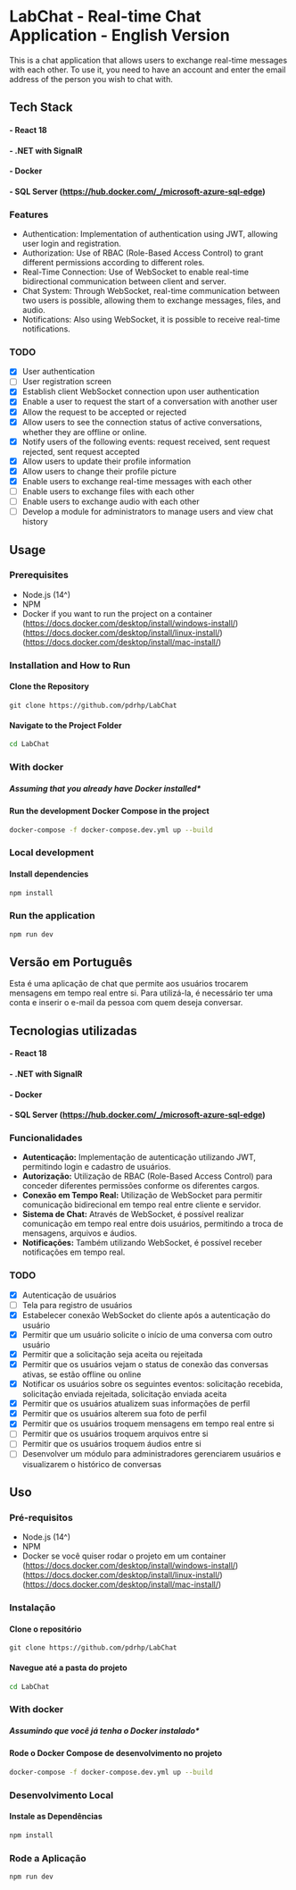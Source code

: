 
# LabChat - Real-time Chat Application - English Version
This is a chat application that allows users to exchange real-time messages with each other. To use it, you need to have an account and enter the email address of the person you wish to chat with.

## Tech Stack
#### - React 18
#### - .NET with SignalR
#### - Docker
#### - SQL Server (https://hub.docker.com/_/microsoft-azure-sql-edge)

### Features

- Authentication: Implementation of authentication using JWT, allowing user login and registration.
- Authorization: Use of RBAC (Role-Based Access Control) to grant different permissions according to different roles.
- Real-Time Connection: Use of WebSocket to enable real-time bidirectional communication between client and server.
- Chat System: Through WebSocket, real-time communication between two users is possible, allowing them to exchange messages, files, and audio.
- Notifications: Also using WebSocket, it is possible to receive real-time notifications.

### TODO
- [x]  User authentication
- [ ]  User registration screen
- [x]  Establish client WebSocket connection upon user authentication
- [x]  Enable a user to request the start of a conversation with another user
- [x]  Allow the request to be accepted or rejected
- [x]  Allow users to see the connection status of active conversations, whether they are offline or online.
- [x]  Notify users of the following events: request received, sent request rejected, sent request accepted
- [x]  Allow users to update their profile information
- [x]  Allow users to change their profile picture
- [x]  Enable users to exchange real-time messages with each other
- [ ]  Enable users to exchange files with each other
- [ ]  Enable users to exchange audio with each other
- [ ]  Develop a module for administrators to manage users and view chat history

## Usage
### Prerequisites
- Node.js (14^)
- NPM
- Docker if you want to run the project on a container (https://docs.docker.com/desktop/install/windows-install/) (https://docs.docker.com/desktop/install/linux-install/) (https://docs.docker.com/desktop/install/mac-install/)



### Installation and How to Run
#### Clone the Repository
```git
git clone https://github.com/pdrhp/LabChat
```

#### Navigate to the Project Folder
```bash
cd LabChat
```
### With docker
##### Assuming that you already have Docker installed*

#### Run the development Docker Compose in the project
```bash
docker-compose -f docker-compose.dev.yml up --build
```

### Local development

#### Install dependencies
```bash
npm install
```

### Run the application
```bash
npm run dev
```


## Versão em Português

Esta é uma aplicação de chat que permite aos usuários trocarem mensagens em tempo real entre si. Para utilizá-la, é necessário ter uma conta e inserir o e-mail da pessoa com quem deseja conversar.

## Tecnologias utilizadas
#### - React 18
#### - .NET with SignalR
#### - Docker
#### - SQL Server (https://hub.docker.com/_/microsoft-azure-sql-edge)

### Funcionalidades

- **Autenticação:** Implementação de autenticação utilizando JWT, permitindo login e cadastro de usuários.
- **Autorização:** Utilização de RBAC (Role-Based Access Control) para conceder diferentes permissões conforme os diferentes cargos.
- **Conexão em Tempo Real:** Utilização de WebSocket para permitir comunicação bidirecional em tempo real entre cliente e servidor.
- **Sistema de Chat:** Através de WebSocket, é possível realizar comunicação em tempo real entre dois usuários, permitindo a troca de mensagens, arquivos e áudios.
- **Notificações:** Também utilizando WebSocket, é possível receber notificações em tempo real.

### TODO
- [x]  Autenticação de usuários
- [ ]  Tela para registro de usuários
- [x]  Estabelecer conexão WebSocket do cliente após a autenticação do usuário
- [x]  Permitir que um usuário solicite o início de uma conversa com outro usuário
- [x]  Permitir que a solicitação seja aceita ou rejeitada
- [x]  Permitir que os usuários vejam o status de conexão das conversas ativas, se estão offline ou online
- [x]  Notificar os usuários sobre os seguintes eventos: solicitação recebida, solicitação enviada rejeitada, solicitação enviada aceita
- [x]  Permitir que os usuários atualizem suas informações de perfil
- [x]  Permitir que os usuários alterem sua foto de perfil
- [x]  Permitir que os usuários troquem mensagens em tempo real entre si
- [ ]  Permitir que os usuários troquem arquivos entre si
- [ ]  Permitir que os usuários troquem áudios entre si
- [ ]  Desenvolver um módulo para administradores gerenciarem usuários e visualizarem o histórico de conversas

## Uso
### Pré-requisitos
- Node.js (14^)
- NPM
- Docker se você quiser rodar o projeto em um container (https://docs.docker.com/desktop/install/windows-install/) (https://docs.docker.com/desktop/install/linux-install/) (https://docs.docker.com/desktop/install/mac-install/)


### Instalação
#### Clone o repositório
```git
git clone https://github.com/pdrhp/LabChat
```

#### Navegue até a pasta do projeto
```bash
cd LabChat
```

### With docker
##### Assumindo que você já tenha o Docker instalado*

#### Rode o Docker Compose de desenvolvimento no projeto
```bash
docker-compose -f docker-compose.dev.yml up --build
```

### Desenvolvimento Local

#### Instale as Dependências
```bash
npm install
```

### Rode a Aplicação
```bash
npm run dev
```
